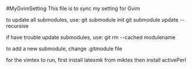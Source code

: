 #MyGvimSetting
This file is to sync my setting for Gvim

to update all submodules, use:
git submodule init
git submodule update --recursive

if have trouble update submodules, use:
git rm --cached modulename

to add a new submodule, change .gitmodule file

for the vimtex to run,
first install latexmk from miktex
then install activePerl
